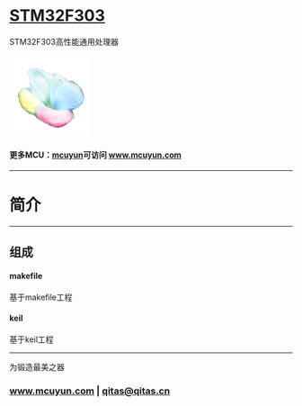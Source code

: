 ﻿# [STM32F303](https://github.com/mcuyun/STM32F303) 

STM32F303高性能通用处理器

[![sites](mcuyun/mcuyun.png)](http://www.mcuyun.com)

#### 更多MCU：[mcuyun](https://github.com/mcuyun/whyme)可访问 www.mcuyun.com

---

# 简介

---

## 组成

#### makefile

基于makefile工程

#### keil

基于keil工程

---

为锻造最美之器

###  www.mcuyun.com   |    qitas@qitas.cn




